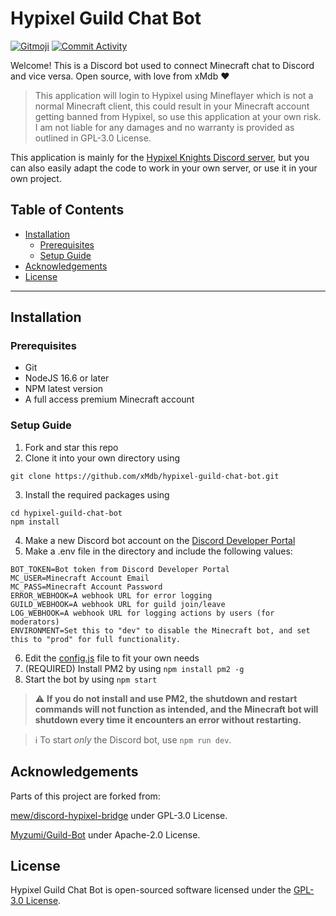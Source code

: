 # Hypixel Guild Chat Bot

[![Gitmoji](https://img.shields.io/badge/gitmoji-%20😜%20😍-FFDD67.svg?style=flat-square)](http://gitmoji.dev/) [![Commit Activity](https://img.shields.io/github/commit-activity/w/xMdb/hypixel-guild-chat-bot)](https://github.com/xMdb/hypixel-guild-chat-bot/commits/main/)

Welcome! This is a Discord bot used to connect Minecraft chat to Discord and vice versa. Open source, with love from xMdb ❤

> This application will login to Hypixel using Mineflayer which is not a normal Minecraft client, this could result in your Minecraft account getting banned from Hypixel, so use this application at your own risk. I am not liable for any damages and no warranty is provided as outlined in GPL-3.0 License.

This application is mainly for the [Hypixel Knights Discord server](https://discord.gg/hk), but you can also easily adapt the code to work in your own server, or use it in your own project.

## Table of Contents

- [Installation](#installation)
  - [Prerequisites](#prerequisites)
  - [Setup Guide](#setup-guide)
- [Acknowledgements](#acknowledgements)
- [License](#license)

<hr>

## Installation

### Prerequisites

- Git
- NodeJS 16.6 or later
- NPM latest version
- A full access premium Minecraft account

### Setup Guide

1. Fork and star this repo
2. Clone it into your own directory using 
```
git clone https://github.com/xMdb/hypixel-guild-chat-bot.git
```
3. Install the required packages using 
```
cd hypixel-guild-chat-bot
npm install
```
4. Make a new Discord bot account on the [Discord Developer Portal](https://discord.com/developers/applications)
5. Make a .env file in the directory and include the following values:
```
BOT_TOKEN=Bot token from Discord Developer Portal
MC_USER=Minecraft Account Email
MC_PASS=Minecraft Account Password
ERROR_WEBHOOK=A webhook URL for error logging
GUILD_WEBHOOK=A webhook URL for guild join/leave 
LOG_WEBHOOK=A webhook URL for logging actions by users (for moderators)
ENVIRONMENT=Set this to "dev" to disable the Minecraft bot, and set this to "prod" for full functionality.
```
6. Edit the [config.js](https://github.com/xMdb/hypixel-knights-gchat-bot/blob/main/config.js) file to fit your own needs
7. (REQUIRED) Install PM2 by using `npm install pm2 -g`
8. Start the bot by using `npm start`
> :warning: **If you do not install and use PM2, the shutdown and restart commands will not function as intended, and the Minecraft bot will shutdown every time it encounters an error without restarting.**

> :information_source: To start *only* the Discord bot, use `npm run dev`.

## Acknowledgements
Parts of this project are forked from:

[mew/discord-hypixel-bridge](https://github.com/mew/discord-hypixel-bridge) under GPL-3.0 License.

[Myzumi/Guild-Bot](https://github.com/Myzumi/Guild-Bot) under Apache-2.0 License.

## License

Hypixel Guild Chat Bot is open-sourced software licensed under the [GPL-3.0 License](https://github.com/xMdb/hypixel-knights-gchat-bot/blob/main/LICENSE).
